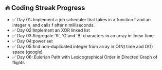 ## 🔥 Coding Streak Progress
- ✅ Day 01: Implement a job scheduler that takes in a function f and an integer n, and calls f after n milliseconds.
- ✅ Day 02:Implement an XOR linked list
- ✅ Day 03:Segregate 'R', 'G'and 'B' characters in an array in linear time
- ✅ Day 04:power set
- ✅ Day 05:find non-duplicated integer from array in O(N) time and O(1) space (google)
- ✅ Day 06: Eulerian Path with Lexicographical Order in Directed Graph of flights

